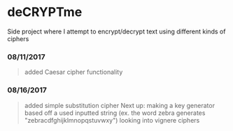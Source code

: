 # deCRYPTme
Side project where I attempt to encrypt/decrypt text using different kinds of ciphers

### 08/11/2017
> added Caesar cipher functionality

### 08/16/2017
> added simple substitution cipher
> Next up: making a key generator based off a used inputted string (ex. the word zebra generates
"zebracdfghijklmnopqstuvwxy")
> looking into vignere ciphers
